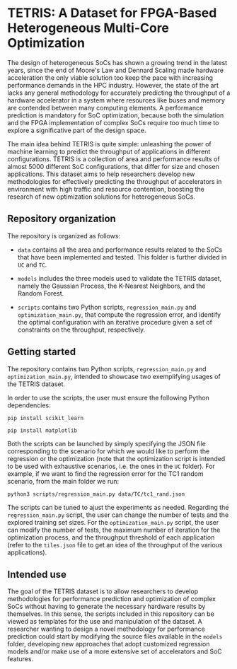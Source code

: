 # TETRIS: A Dataset for FPGA-Based Heterogeneous Multi-Core Optimization

The design of heterogeneous SoCs has shown a growing trend in the latest
years, since the end of Moore's Law and Dennard Scaling made hardware
acceleration the only viable solution too keep the pace with increasing
performance demands in the HPC industry.
However, the state of the art lacks any general methodology for
accurately predicting the throughput of a hardware accelerator in a
system where resources like buses and memory are contended between many
computing elements.
A performance prediction is mandatory for SoC optimization, because both the
simulation and the FPGA implementation of complex SoCs require too much time
to explore a significative part of the design space.

The main idea behind TETRIS is quite simple: unleashing the power of
machine learning to predict the throughput of applications in different
configurations. TETRIS is a collection of area and performance results of
almost 5000 different SoC configurations, that differ for size and chosen
applications. This dataset aims to help researchers develop new methodologies
for effectively predicting the throughput of accelerators in environment with
high traffic and resource contention, boosting the research of new optimization
solutions for heterogeneous SoCs.

## Repository organization

The repository is organized as follows:

* `data` contains all the area and performance results related to the SoCs
  that have been implemented and tested. This folder is further divided in
  `UC` and `TC`.

* `models` includes the three models used to validate the TETRIS dataset,
  namely the Gaussian Process, the K-Nearest Neighbors, and the Random
  Forest.

* `scripts` contains two Python scripts, `regression_main.py` and
  `optimization_main.py`, that compute the
  regression error, and identify the optimal configuration with an iterative
  procedure given a set of constraints on the throughput, respectively.


## Getting started

The repository contains two Python scripts, `regression_main.py` and
`optimization_main.py`, intended to showcase two exemplifying usages of the
TETRIS dataset.

In order to use the scripts, the user must ensure the following Python
dependencies:

`pip install scikit_learn`

`pip install matplotlib`

Both the scripts can be launched by simply specifying the JSON file corresponding
to the scenario for which we would like to perform the regression or the optimization
(note that the optimization script is intended to be used with exhaustive scenarios,
i.e. the ones in the `UC` folder). For example, if we want to find the regression
error for the TC1 random scenario, from the main folder we run:

`python3 scripts/regression_main.py data/TC/tc1_rand.json  `

The scripts can be tuned to ajust the experiments as needed.
Regarding the `regression_main.py` script, the user can change the number of tests
and the explored training set sizes.
For the `optimization_main.py` script, the user can modify the number of tests,
the maximum number of iteration for the optimization process, and the throughput
threshold of each application (refer to the `tiles.json` file to get an idea of
the throughput of the various applications).


## Intended use

The goal of the TETRIS dataset is to allow researchers to develop methodologies
for performance prediction and optimization of complex SoCs without having to generate
the necessary hardware results by themselves.
In this sense, the scripts included in this repository can be viewed as templates for
the use and manipulation of the dataset.
A researcher wanting to design a novel methodology for performance prediction could start
by modifying the source files available in the `models` folder, developing new approaches that
adopt customized regression models and/or make use of a more extensive set of accelerators and
SoC features.




